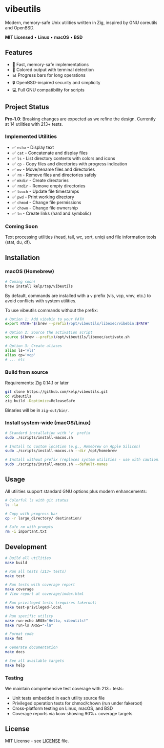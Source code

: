 # vibeutils

Modern, memory-safe Unix utilities written in Zig, inspired by GNU coreutils and OpenBSD.

**MIT Licensed** • **Linux** • **macOS** • **BSD**

## Features

- 🚀 Fast, memory-safe implementations
- 🎨 Colored output with terminal detection
- 📊 Progress bars for long operations  
- 🔒 OpenBSD-inspired security and simplicity
- 💻 Full GNU compatibility for scripts

## Project Status

**Pre-1.0**: Breaking changes are expected as we refine the design. Currently at 14 utilities with 213+ tests.

### Implemented Utilities

- ✅ `echo` - Display text
- ✅ `cat` - Concatenate and display files
- ✅ `ls` - List directory contents with colors and icons
- ✅ `cp` - Copy files and directories with progress indication
- ✅ `mv` - Move/rename files and directories
- ✅ `rm` - Remove files and directories safely
- ✅ `mkdir` - Create directories
- ✅ `rmdir` - Remove empty directories
- ✅ `touch` - Update file timestamps
- ✅ `pwd` - Print working directory
- ✅ `chmod` - Change file permissions
- ✅ `chown` - Change file ownership
- ✅ `ln` - Create links (hard and symbolic)

### Coming Soon
Text processing utilities (head, tail, wc, sort, uniq) and file information tools (stat, du, df).

## Installation

### macOS (Homebrew)

```bash
# Coming soon!
brew install kelp/tap/vibeutils
```

By default, commands are installed with a `v` prefix (vls, vcp, vmv, etc.) to avoid conflicts with system utilities.

To use vibeutils commands without the prefix:
```bash
# Option 1: Add vibebin to your PATH
export PATH="$(brew --prefix)/opt/vibeutils/libexec/vibebin:$PATH"

# Option 2: Source the activation script
source $(brew --prefix)/opt/vibeutils/libexec/activate.sh

# Option 3: Create aliases
alias ls='vls'
alias cp='vcp'
# ... etc
```

### Build from source

Requirements: Zig 0.14.1 or later

```bash
git clone https://github.com/kelp/vibeutils.git
cd vibeutils
zig build -Doptimize=ReleaseSafe
```

Binaries will be in `zig-out/bin/`.

### Install system-wide (macOS/Linux)

```bash
# Standard installation with 'v' prefix
sudo ./scripts/install-macos.sh

# Install to custom location (e.g., Homebrew on Apple Silicon)
sudo ./scripts/install-macos.sh --dir /opt/homebrew

# Install without prefix (replaces system utilities - use with caution!)
sudo ./scripts/install-macos.sh --default-names
```

## Usage

All utilities support standard GNU options plus modern enhancements:

```bash
# Colorful ls with git status
ls -la

# Copy with progress bar
cp -r large_directory/ destination/

# Safe rm with prompts
rm -i important.txt
```

## Development

```bash
# Build all utilities
make build

# Run all tests (213+ tests)
make test

# Run tests with coverage report
make coverage
# View report at coverage/index.html

# Run privileged tests (requires fakeroot)
make test-privileged-local

# Run specific utility
make run-echo ARGS="Hello, vibeutils!"
make run-ls ARGS="-la"

# Format code
make fmt

# Generate documentation
make docs

# See all available targets
make help
```

### Testing

We maintain comprehensive test coverage with 213+ tests:
- Unit tests embedded in each utility source file
- Privileged operation tests for chmod/chown (run under fakeroot)
- Cross-platform testing on Linux, macOS, and BSD
- Coverage reports via kcov showing 90%+ coverage targets

## License

MIT License - see [LICENSE](LICENSE) file.